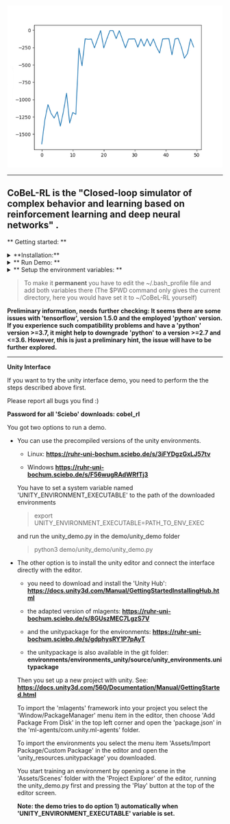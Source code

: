 ![Screenshot](benchmark.png)

--------------------------
## **CoBeL-RL** is the "Closed-loop simulator of complex behavior and learning based on reinforcement learning and deep neural networks" .

** Getting started: **

<details>
<summary>
**Installation:**
</summary>
    
* Blender 2.79b
     `https://download.blender.org/release/Blender2.79/`
* Set up virtual environment and install requirements.txt
</details>

<details>
<summary>
** Run Demo: **
</summary>

*  Clone the project
>   `git clone https://gitlab.ruhr-uni-bochum.de/cns/1-frameworks/CoBeL-RL.git`

* Activate virtual environment
* Go to demo folder
>   `cd ~/CoBeL-RL/demo/simpleGridGraphDemo/`
*  Start the demo project:
>   `python3 simpleGridGraphDemo.py`

</details>


<details>
<summary>
** Setup the environment variables: **
</summary>

*  Set a 'BLENDER_EXECUTABLE_PATH' environment variable that points to the path containing the 'Blender' executable, e.g:
>   `export BLENDER_EXECUTABLE_PATH='/etc/opt/blender-2.79b-linux-glibc219-x86_64/'`
* Make sure that your 'PYTHONPATH' environment variable includes the project's root directory. 
  
    - With the virtual environment activated, navigate to your project folder
       > `cd ~/CoBeL-RL`
    
    - Add the project's directory to the PYTHONPATH enviroment variable
       > `export PYTHONPATH="$PWD"`

</details>


>    To make it **permanent** you have to edit the ~/.bash_profile file and add both variables  there
>    (The $PWD command only gives the current directory, here you would have set it to ~/CoBeL-RL yourself)



__Preliminary information, needs further checking: It seems there are some issues with 'tensorflow', version 1.5.0 and the employed 'python' version. If you experience such compatibility problems and have a 'python' version >=3.7, it might help to downgrade 'python' to a version >=2.7 and <=3.6. However, this is just a preliminary hint, the issue will have to be further explored.__



________________________________________________________________________________________________

**Unity Interface**

If you want to try the unity interface demo, you need to perform the the steps described above first.

Please report all bugs you find :)

**Password for all 'Sciebo' downloads: cobel_rl**

You got two options to run a demo.

*  You can use the precompiled versions of the unity environments.

    * Linux: **https://ruhr-uni-bochum.sciebo.de/s/3iFYDgzGxLJ57tv**
    
    * Windows **https://ruhr-uni-bochum.sciebo.de/s/F56wugRAdWRfTj3**
    
    You have to set a system variable named 'UNITY_ENVIRONMENT_EXECUTABLE' to the path of the downloaded environments
    
    > export UNITY_ENVIRONMENT_EXECUTABLE=PATH_TO_ENV_EXEC
    
    and run the unity_demo.py in the demo/unity_demo folder
    
    > python3 demo/unity_demo/unity_demo.py
        
* The other option is to install the unity editor and connect the interface directly with the editor.

    * you need to download and install the 'Unity Hub': **https://docs.unity3d.com/Manual/GettingStartedInstallingHub.html**
    
    * the adapted version of mlagents: **https://ruhr-uni-bochum.sciebo.de/s/8GUszMEC7LgzS7V**
    
    * and the unitypackage for the environments: **https://ruhr-uni-bochum.sciebo.de/s/gdphysRY1P7pAyT**
    
    * the unitypackage is also available in the git folder: **environments/environments_unity/source/unity_environments.unitypackage**
    
    Then you set up a new project with unity. See: **https://docs.unity3d.com/560/Documentation/Manual/GettingStarted.html**
    
    To import the 'mlagents' framework into your project you select the 'Window/PackageManager' menu item in the editor, 
    then choose 'Add Package From Disk' in the top left corner and open the 'package.json' in the 'ml-agents/com.unity.ml-agents' folder.
    
    To import the environments you select the menu item 'Assets/Import Package/Custom Package' in the editor and open the 
    'unity_resources.unitypackage' you downloaded.
    
    You start training an environment by opening a scene in the 'Assets/Scenes' folder with the 'Project Explorer' of the editor, 
    running the unity_demo.py first and pressing the 'Play' button at the top of the editor screen.
    
    **Note: the demo tries to do option 1) automatically when 'UNITY_ENVIRONMENT_EXECUTABLE' variable is set.**
    
     
     
